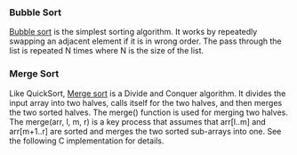 ### Bubble Sort
[Bubble sort](https://en.wikipedia.org/wiki/Bubble_sort) is the simplest sorting algorithm. It works by repeatedly swapping an adjacent element if it is in wrong order. The pass through the list is repeated N times where N is the size of the list.

### Merge Sort
Like QuickSort, [Merge sort](https://en.wikipedia.org/wiki/Merge_sort) is a Divide and Conquer algorithm. It divides the input array into two halves, calls itself for the two halves, and then merges the two sorted halves. The merge() function is used for merging two halves. The merge(arr, l, m, r) is a key process that assumes that arr[l..m] and arr[m+1..r] are sorted and merges the two sorted sub-arrays into one. See the following C implementation for details.